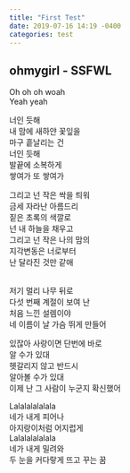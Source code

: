 ```yaml
---
title: "First Test"
date: 2019-07-16 14:19 -0400
categories: test
---
```


## ohmygirl - SSFWL
Oh oh oh woah
<br>Yeah yeah

너인 듯해
<br>내 맘에 새하얀 꽃잎을
<br>마구 흩날리는 건
<br>너인 듯해
<br>발끝에 소복하게
<br>쌓여가 또 쌓여가

그리고 넌 작은 싹을 틔워
<br>금세 자라난 아름드리
<br>짙은 초록의 색깔로
<br>넌 내 하늘을 채우고
<br>그리고 넌 작은 나의 맘의
<br>지각변동은 너로부터
<br>난 달라진 것만 같애

<br>저기 멀리 나무 뒤로
<br>다섯 번째 계절이 보여 난
<br>처음 느낀 설렘이야
<br>네 이름이 날 가슴 뛰게 만들어

있잖아 사랑이면 단번에 바로
<br>알 수가 있대
<br>헷갈리지 않고 반드시
<br>알아볼 수가 있대
<br>이제 난 그 사람이 누군지 확신했어

Lalalalalalala
<br>네가 내게 피어나
<br>아지랑이처럼 어지럽게
<br>Lalalalalalala
<br>네가 내게 밀려와
<br>두 눈을 커다랗게 뜨고 꾸는 꿈

<!-- You’ll find this post in your `_posts` directory. Go ahead and edit it and re-build the site to see your changes. You can rebuild the site in many different ways, but the most common way is to run `jekyll serve`, which launches a web server and auto-regenerates your site when a file is updated.

To add new posts, simply add a file in the `_posts` directory that follows the convention `YYYY-MM-DD-name-of-post.ext` and includes the necessary front matter. Take a look at the source for this post to get an idea about how it works.

Jekyll also offers powerful support for code snippets:

​```python
def print_hi(name):
  print("hello", name)
print_hi('Tom')
​```

Check out the [Jekyll docs][jekyll-docs] for more info on how to get the most out of Jekyll. File all bugs/feature requests at [Jekyll’s GitHub repo][jekyll-gh]. If you have questions, you can ask them on [Jekyll Talk][jekyll-talk].

[jekyll-docs]: https://jekyllrb.com/docs/home
[jekyll-gh]:   https://github.com/jekyll/jekyll
[jekyll-talk]: https://talk.jekyllrb.com/ -->